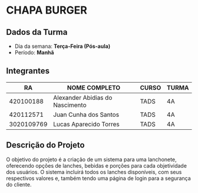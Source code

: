 # **CHAPA BURGER**

## Dados da Turma
* Dia da semana: **Terça-Feira (Pós-aula)** 
* Período: **Manhã**

## Integrantes
| RA   | NOME COMPLETO | CURSO | TURMA |
|------|---------------|-------|-------|
| 420100188 | Alexander Abidias do Nascimento | TADS  | 4A    |
| 420112571 | Juan Cunha dos Santos | TADS  | 4A    |
| 3020109769| Lucas Aparecido Torres | TADS  | 4A    |

## Descrição do Projeto

O objetivo do projeto é a criação de um sistema para uma lanchonete, oferecendo opções de lanches, bebidas e porções para cada objetividade dos usuários.
O sistema incluirá todos os lanches disponíveis, com seus respectivos valores e, também tendo uma página de login para a segurança do cliente.
